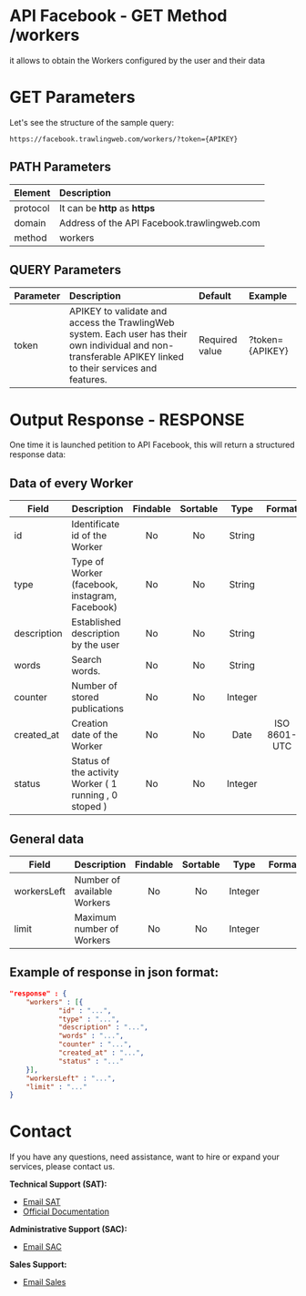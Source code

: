# API Facebook - GET Method /workers

it allows to obtain the Workers configured by the user and their data

# GET Parameters

Let's see the structure of the sample query:

```
https://facebook.trawlingweb.com/workers/?token={APIKEY}
```

## PATH Parameters

| Element  | Description                                |
| :------- | :----------------------------------------- |
| protocol | It can be **http** as **https**            |
| domain   | Address of the API Facebook.trawlingweb.com |
| method   | workers                                    |

## QUERY Parameters

| Parameter | Description                                               | Default        | Example         |
| :-------- | :-------------------------------------------------------- | :------------- | :-------------- |
| token     | APIKEY to validate and access the TrawlingWeb system. Each user has their own individual and non-transferable APIKEY linked to their services and features. | Required value | ?token={APIKEY} |

# Output Response - RESPONSE

One time it is launched petition to API Facebook, this will return a structured response data:

## Data of every Worker

| Field       | Description                                            | Findable | Sortable |  Type   |    Format    |
| ----------- | ------------------------------------------------------ | :------: | :------: | :-----: | :----------: |
| id          | Identificate id of the Worker                          |    No    |    No    | String  |              |
| type        | Type of Worker (facebook, instagram, Facebook)          |    No    |    No    | String  |              |
| description | Established description by the user                    |    No    |    No    | String  |              |
| words       | Search words.                                          |    No    |    No    | String  |              |
| counter     | Number of stored publications                          |    No    |    No    | Integer |              |
| created_at  | Creation date of the Worker                            |    No    |    No    |  Date   | ISO 8601-UTC |
| status      | Status of the activity Worker ( 1 running , 0 stoped ) |    No    |    No    | Integer |              |

## General data

| Field       | Description                 | Findable | Sortable |  Type   | Format |
| ----------- | --------------------------- | :------: | :------: | :-----: | :----: |
| workersLeft | Number of available Workers |    No    |    No    | Integer |        |
| limit       | Maximum number of Workers   |    No    |    No    | Integer |        |

## Example of response in json format:

```json
"response" : {
    "workers" : [{
            "id" : "...",
            "type" : "...",
            "description" : "...",
            "words" : "...",
            "counter" : "...",
            "created_at" : "...",
            "status" : "..."
    }],
    "workersLeft" : "...",
    "limit" : "..."
}
```
# Contact

If you have any questions, need assistance, want to hire or expand your services, please contact us.

**Technical Support (SAT):**
* [Email SAT](mailto:support@trawlingweb.com)
* [Official Documentation](https://docs.trawlingweb.com)

**Administrative Support (SAC):**
* [Email SAC](mailto:gestion@trawlingweb.com)

**Sales Support:**
* [Email Sales](mailto:sales@trawlingweb.com)
